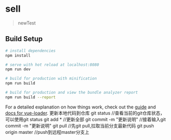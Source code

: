 # sell

> newTest

## Build Setup

``` bash
# install dependencies
npm install

# serve with hot reload at localhost:8080
npm run dev

# build for production with minification
npm run build

# build for production and view the bundle analyzer report
npm run build --report
```

For a detailed explanation on how things work, check out the [guide](http://vuejs-templates.github.io/webpack/) and [docs for vue-loader](http://vuejs.github.io/vue-loader).
更新本地代码到仓库
git status                  //查看当前的git仓库状态，可以使用git status
git add *                   //更新全部
git commit -m "更新说明"    //接着输入git commit -m "更新说明"
git pull                   //先git pull,拉取当前分支最新代码
git push origin master     //push到远程master分支上
